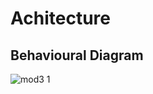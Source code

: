 # Achitecture
## Behavioural Diagram

![mod3 1](https://user-images.githubusercontent.com/87614111/157807739-99ceae04-9f8c-40b2-9184-1bc1c6ee2938.jpg)
